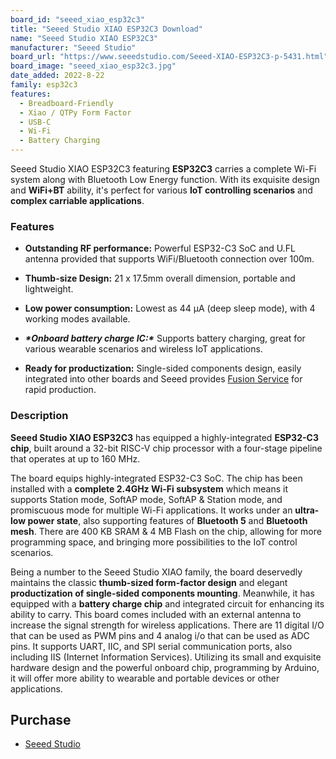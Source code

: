 ```yaml
---
board_id: "seeed_xiao_esp32c3"
title: "Seeed Studio XIAO ESP32C3 Download"
name: "Seeed Studio XIAO ESP32C3"
manufacturer: "Seeed Studio"
board_url: "https://www.seeedstudio.com/Seeed-XIAO-ESP32C3-p-5431.html"
board_image: "seeed_xiao_esp32c3.jpg"
date_added: 2022-8-22
family: esp32c3
features:
  - Breadboard-Friendly
  - Xiao / QTPy Form Factor
  - USB-C
  - Wi-Fi
  - Battery Charging
---
```


Seeed Studio XIAO ESP32C3 featuring **ESP32C3** carries a complete Wi-Fi system along with Bluetooth Low Energy function. With its exquisite design and **WiFi+BT** ability, it's perfect for various **IoT controlling scenarios** and **complex carriable applications**.

### Features

  - **Outstanding RF performance:** Powerful ESP32-C3 SoC and U.FL antenna provided that supports WiFi/Bluetooth connection over 100m. 

  - **Thumb-size Design:** 21 x 17.5mm overall dimension, portable and lightweight. 

  - **Low power consumption:** Lowest as 44 μA (deep sleep mode), with 4 working modes available.

  - ***\*Onboard battery charge IC:\**** Supports battery charging, great for various wearable scenarios and wireless IoT applications.

  - **Ready for productization:** Single-sided components design, easily integrated into other boards and Seeed provides [Fusion Service](https://www.seeedstudio.com/fusion.html) for rapid production.

### Description

**Seeed Studio XIAO ESP32C3** has equipped a highly-integrated **ESP32-C3 chip**, built around a 32-bit RISC-V chip processor with a four-stage pipeline that operates at up to 160 MHz. 

The board equips highly-integrated ESP32-C3 SoC. The chip has been installed with a **complete 2.4GHz Wi-Fi subsystem** which means it supports Station mode, SoftAP mode, SoftAP & Station mode, and promiscuous mode for multiple Wi-Fi applications. It works under an **ultra-low power state**, also supporting features of **Bluetooth 5** and **Bluetooth mesh**. There are 400 KB SRAM & 4 MB Flash on the chip, allowing for more programming space, and bringing more possibilities to the IoT control scenarios.

Being a number to the Seeed Studio XIAO family, the board deservedly maintains the classic **thumb-sized form-factor design** and elegant **productization of single-sided components mounting**. Meanwhile, it has equipped with a **battery charge chip** and integrated circuit for enhancing its ability to carry. This board comes included with an external antenna to increase the signal strength for wireless applications. There are 11 digital I/O that can be used as PWM pins and 4 analog i/o that can be used as ADC pins. It supports UART, IIC, and SPI serial communication ports, also including IIS (Internet Information Services). Utilizing its small and exquisite hardware design and the powerful onboard chip, programming by Arduino, it will offer more ability to wearable and portable devices or other applications. 

## Purchase
* [Seeed Studio](https://www.seeedstudio.com/Seeed-XIAO-ESP32C3-p-5431.html)
